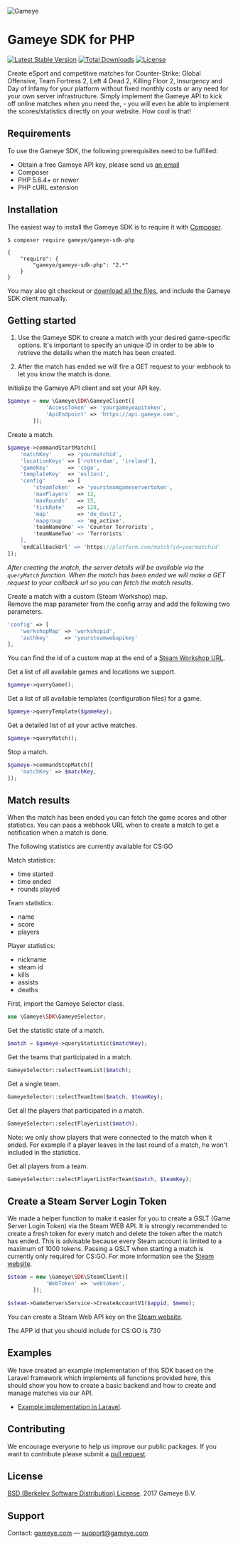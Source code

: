 ![Gameye](https://gameye.com/img/logo_blue.png)

# Gameye SDK for PHP #

[![Latest Stable Version](https://poser.pugx.org/Gameye/gameye-sdk-php/v/stable)](https://packagist.org/packages/gameye/gameye-sdk-php)
[![Total Downloads](https://poser.pugx.org/Gameye/gameye-sdk-php/downloads)](https://packagist.org/packages/gameye/gameye-sdk-php)
[![License](https://poser.pugx.org/gameye/gameye-sdk-php/license)](https://packagist.org/packages/gameye/gameye-sdk-php)

Create eSport and competitive matches for Counter-Strike: Global Offensive, Team Fortress 2, Left 4 Dead 2, Killing Floor 2, Insurgency and Day of Infamy for your platform without fixed monthly costs or any need for your own server infrastructure. Simply implement the Gameye API to kick off online matches when you need the, - you will even be able to implement the scores/statistics directly on your website. How cool is that!

## Requirements ##

To use the Gameye SDK, the following prerequisites need to be fulfilled:

+ Obtain a free Gameye API key, please send us [an email](mailto:support@gameye.com)
+ Composer
+ PHP 5.6.4+ or newer
+ PHP cURL extension

## Installation ##

The easiest way to install the Gameye SDK is to require it with [Composer](http://getcomposer.org/doc/00-intro.md).

    $ composer require gameye/gameye-sdk-php

    {
        "require": {
            "gameye/gameye-sdk-php": "2.*"
        }
    }

You may also git checkout or [download all the files](https://github.com/Gameye/gameye-sdk-php/archive/master.zip), and include the Gameye SDK client manually.

## Getting started ##

1. Use the Gameye SDK to create a match with your desired game-specific options. It's important to specify an unique ID in order to be able to retrieve the details when the match has been created.

2. After the match has ended we will fire a GET request to your webhook to let you know the match is done.

Initialize the Gameye API client and set your API key.

```php
$gameye = new \Gameye\SDK\GameyeClient([
            'AccessToken' => 'yourgameyeapitoken',
            'ApiEndpoint' => 'https://api.gameye.com',
        ]);
```

Create a match.

```php
$gameye->commandStartMatch([
    'matchKey'     => 'yourmatchid',
    'locationKeys' => ['rotterdam', 'ireland'],
    'gameKey'      => 'csgo',
    'templateKey'  => 'esl1on1',
    'config'       => [
        'steamToken'  => 'yoursteamgameservertoken',
        'maxPlayers'  => 12,
        'maxRounds'   => 15,
        'tickRate'    => 128,
        'map'         => 'de_dust2',
        'mapgroup     => 'mg_active',
        'teamNameOne' => 'Counter Terrorists',
        'teamNameTwo' => 'Terrorists'
    ],
    'endCallbackUrl' => 'https://platform.com/match?id=yourmatchid'
]);
```

_After creating the match, the server details will be available via the `queryMatch` function._
_When the match has been ended we will make a GET request to your callback url so you can fetch the match results._

Create a match with a custom (Steam Workshop) map.  
Remove the map parameter from the config array and add the following two parameters.  


```php
'config' => [
    'workshopMap' => 'workshopid',
    'authkey'     => 'yoursteamwebapikey'
],
```
You can find the id of a custom map at the end of a [Steam Workshop URL](https://steamcommunity.com/workshop/browse/?appid=730).

Get a list of all available games and locations we support.
```php
$gameye->queryGame();
```

Get a list of all available templates (configuration files) for a game.
```php
$gameye->queryTemplate($gameKey);
```

Get a detailed list of all your active matches.
```php
$gameye->queryMatch();
```

Stop a match.
```php
$gameye->commandStopMatch([
    'matchKey' => $matchKey,
]);
```

## Match results ##

When the match has been ended you can fetch the game scores and other statistics. You can pass a webhook URL when to create a match to get a notification when a match is done.

The following statistics are currently available for CS:GO

Match statistics:
- time started
- time ended
- rounds played

Team statistics:
- name
- score
- players

Player statistics:
- nickname
- steam id
- kills
- assists
- deaths

First, import the Gameye Selector class.

```php
use \Gameye\SDK\GameyeSelector;
```

Get the statistic state of a match.

```php
$match = $gameye->queryStatistic($matchKey);
```

Get the teams that participated in a match.

```php
GameyeSelector::selectTeamList($match);
```

Get a single team.

```php
GameyeSelector::selectTeamItem($match, $teamKey);
```

Get all the players that participated in a match.

```php
GameyeSelector::selectPlayerList($match);
```
Note: we only show players that were connected to the match when it ended. For example if a player leaves in the last round of a match, he won't included in the statistics.

Get all players from a team.

```php
GameyeSelector::selectPlayerListForTeam($match, $teamKey);
```

## Create a Steam Server Login Token ##

We made a helper function to make it easier for you to create a GSLT (Game Server Login Token) via the Steam WEB API. It is strongly recommended to create a fresh token for every match and delete the token after the match has ended. This is advisable because every Steam account is limited to a maximum of 1000 tokens. Passing a GSLT when starting a match is currently only required for CS:GO. For more information see the [Steam website](https://steamcommunity.com/dev/managegameservers).

```php
$steam = new \Gameye\SDK\SteamClient([
            'WebToken' => 'webtoken',
        ]);

$steam->GameServersService->CreateAccountV1($appid, $memo);
```
You can create a Steam Web API key on the [Steam website](https://steamcommunity.com/dev/apikey).

The APP id that you should include for CS:GO is 730


## Examples ##

We have created an example implementation of this SDK based on the Laravel framework which implements all functions provided here, this should show you how to create a basic backend and how to create and manage matches via our API.

+ [Example implementation in Laravel](https://github.com/Gameye/gameye-sdk-example-laravel).

## Contributing ##
We encourage everyone to help us improve our public packages. If you want to contribute please submit a [pull request](https://github.com/Gameye/gameye-sdk-php/pulls).

## License ##
[BSD (Berkeley Software Distribution) License](https://opensource.org/licenses/bsd-license.php). 2017 Gameye B.V.

## Support ##
Contact: [gameye.com](https://gameye.com) — support@gameye.com
